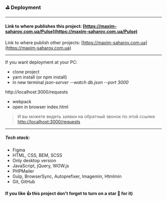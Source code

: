 
### ⛳️ Deployment

***
[//]: <> (This is a comment, it will not be included)

#### Link to where publishes this project: [https://maxim-saharov.com.ua/Pulse](https://maxim-saharov.com.ua/Pulse)

Link to where publish other projects: [https://maxim-saharov.com.ua](https://maxim-saharov.com.ua)

***

[//]: <> (
//можно просто webpack или полная версия npx webpack
// и в реальном времени пересобирает проект
как что то добавить в маркдаун
https://habr.com/ru/post/649363/
тут просто что то пишем и потом копируем сердечки и т.д.
https://lingojam.com/FancyLetters
https://gist.github.com/rxaviers/7360908
https://dillinger.io/
)

If you want deployment at your PC:

* clone project
* yarn install (or npm install)
* in new terminal *json-server --watch db.json --port 3000*

http://localhost:3000/requests

* webpack
* open in browser index.html

> И вы можете видеть заявки на обратный звонок по этой ссылке [http://localhost:3000/requests](http://localhost:3000/requests )

***

##### Tech stack:

* Figma
* HTML, CSS, BEM, SCSS
* Only desktop version
* JavaScript, jQuery, WOW.js
* PHPMailer
* Gulp, BrowserSync, Autoprefixer, Imagemin, Htmlmin
* Git, GitHub

#### If you like 👍 this project don't forget to turn on a star 💛 for it)
